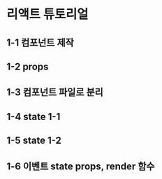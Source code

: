 # 리액트 튜토리얼

## 1-1 컴포넌트 제작

## 1-2 props

## 1-3 컴포넌트 파일로 분리

## 1-4 state 1-1

## 1-5 state 1-2

## 1-6 이벤트 state props, render 함수